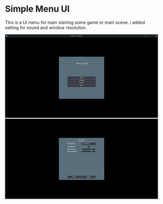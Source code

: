 # Simple Menu UI

This is a UI menu for main starting some game or main scene. i added setting for sound and window resolution.

![](/docs/example1.png)
![](/docs/example2.png) 
